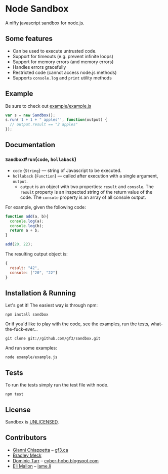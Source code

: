 # Node Sandbox

A nifty javascript sandbox for node.js.


## Some features

- Can be used to execute untrusted code.
- Support for timeouts (e.g. prevent infinite loops)
- Support for memory errors (and memory errors)
- Handles errors gracefully
- Restricted code (cannot access node.js methods)
- Supports `console.log` and `print` utility methods


## Example

Be sure to check out [example/example.js](https://github.com/gf3/sandbox/blob/master/example/example.js)

```javascript
var s = new Sandbox();
s.run('1 + 1 + " apples"', function(output) {
  // output.result == "2 apples"
});
```


## Documentation

### `Sandbox`#`run`(`code`, `hollaback`)

* `code` {`String`} — string of Javascript to be executed.
* `hollaback` {`Function`} — called after execution with a single argument, `output`.
    - `output` is an object with two properties: `result` and `console`. The `result`
      property is an inspected string of the return value of the code. The `console`
      property is an array of all console output.

For example, given the following code:

```javascript
function add(a, b){
  console.log(a);
  console.log(b);
  return a + b;
}

add(20, 22);
```

The resulting output object is:

```javascript
{
  result: "42",
  console: ["20", "22"]
}
```


## Installation & Running

Let's get it! The easiest way is through npm:

    npm install sandbox

Or if you'd like to play with the code, see the examples, run the tests,
what-the-fuck-ever...

    git clone git://github.com/gf3/sandbox.git

And run some examples:

    node example/example.js


## Tests

To run the tests simply run the test file with node.

    npm test


## License

Sandbox is [UNLICENSED](http://unlicense.org/).


## Contributors

- [Gianni Chiappetta](http://github.com/gf3) – [gf3.ca](http://gf3.ca)
- [Bradley Meck](https://github.com/bmeck)
- [Dominic Tarr](http://github.com/dominictarr) – [cyber-hobo.blogspot.com](http://cyber-hobo.blogspot.com/)
- [Eli Mallon](https://github.com/iameli) – [iame.li](http://iame.li/)
